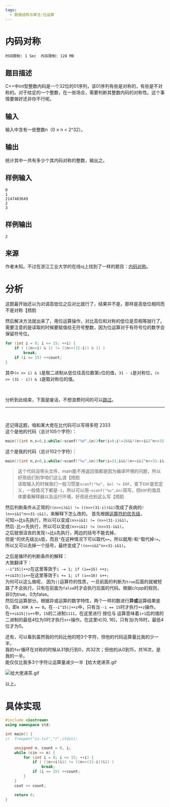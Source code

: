 ```yaml
---
tags:
  - 数据结构与算法:位运算
---
```


# 内码对称

```
时间限制: 1 Sec  内存限制: 128 MB
```

## 题目描述

C++中int型整数内码是一个32位的01序列，该01序列有些是对称的，有些是不对称的。对于给定的一个整数，在一些场合，需要判断其整数内码的对称性。这个事情要做好还非你不行呢。

## 输入

输入中含有一些整数n（0 ≤ n < 2^32）。

## 输出

统计其中一共有多少个其内码对称的整数，输出之。

## 样例输入

```
0
1
2147483649
2
3
```

## 样例输出

```
2
```

## 来源

作者未知。不过在浙江工业大学的在线oj上找到了一样的题目：[内码对称](http://cpp.zjut.edu.cn/ShowProblem.aspx?ShowID=1255)。

# 分析

这题最开始还以为对调高低位之后对比就行了，结果并不是，那样是高低位相同而不是对称【捂脸

然后解决方法就出来了，用位运算操作，对比高位和对称的低位是否相等就行了。  
需要注意的是读取的时候要赋值给无符号整数，因为位运算对于有符号位的数字会保留符号位。  
```cpp
for (int i = 0; i <= 15; ++i) {
    if ( ((n>>i) & 1) != ((n>>(31-i)) & 1) )
        break;
    if (i == 15) ++count;
}
```
其中`(n >> i) & 1`是取二进制从低位往高位数第`i`位的值，`31 - i`是对称位，`(n >> (31 - i)) & 1`是取对称位的值。

<br />

分析到此结束，下面是废话，不想浪费时间的可以[跳过](#具体实现)。

---

<br />

还记得这题，咱和某大佬在比代码可以写得多短 2333  
这个是他的代码（总计105个字符）：
```c
main(){int n,s=0,i;while(~scanf("%d",&n))for(i=0;i!=16&&!(n>>i&1^n>>31-i&1);++i&15||s++);printf("%d",s);}
```  
这个是我的代码（总计102个字符）：
```c
main(){int n,z=0,i;while(~scanf("%u",&n))for(i=31;i&&!(n>>i&1^n>>31-i&1);--i^15||++z);printf("%d",z);}
```  
> 这个代码没带头文件、main能不用返回值都是因为编译环境的问题，所以好孩纸们别学咱们这么浪【捂脸  
  读取输入的时候我们一般习惯是`scanf("%u", &n) != EOF`，查下`EOF`是宏定义，一般情况下都是`-1`，所以可以用`~scanf("%u",&n)`简写，但`EOF`的值具体要看解释器以及运行环境，好孩纸也别这么写【捂脸
  
然后判断条件从正常的`((n>>i)&1) != ((n>>(31-i))&1)`改成了丧病的`!(n>>i&1^n>>31-i&1)`，来解释下怎么改的。
首先根据[运算符的优先级](https://baike.baidu.com/pic/%E8%BF%90%E7%AE%97%E7%AC%A6%E4%BC%98%E5%85%88%E7%BA%A7/4752611/0/63d9f2d3572c11df57c9a205612762d0f703c2f8?fr=lemma&ct=single#aid=0&pic=63d9f2d3572c11df57c9a205612762d0f703c2f8)，<br />
可知`>>`比`&`先执行，所以可以变成`(n>>i&1) != (n>>(31-i)&1)`，<br />
然后`-`比`>>`先执行，所以可以变成`(n>>i&1) != (n>>31-i&1)`，<br />
之后就很沮丧的发现`!=`比`&`先执行，两边的括号不能去掉，<br />
但是`^`的优先级比`&`低，而且`^`在这种情况下可以取代`==`，所以就用`!`和`^`取代掉`!=`，<br />
所以又可以去掉一个括号，最终变成了`!(n>>i&1^n>>31-i&1)`。

之后是循环的判断条件的解释：  
大致翻译下：  
`--i^15||++z`在这里等效于`i -= 1; if (i==15) ++z;`  
`++i&15||s++`在这里等效于`i += 1; if (i==16) s++;`  
为何可以这么做呢，
因为`||`运算符的性质，一旦前面的判断为`true`后面的就被短路了不会执行，只有在前面为`false`时才会执行后面的代码。根据c/cpp的规则，非0为true，0为false。  
然后位运算部分。根据异或运算的数学特性，两个一样的数进行**异或**运算结果是0，即`A XOR A == 0`。在`--i^15||++z`中，只有当`--i == 15`时才执行`++z`操作。  
在`++i&15||s++`中，`15`的二进制`1111`，在这里进行 按位与 运算意味着`i+1`后的值的二进制的最低4位为0时才执行`s++`操作。在这里i∈(0, 16]，只有当i为16时，最低4位才为0。

还有，可以看到虽然我的代码比他的短3个字符，但他的代码运算量比我的少一半，<br />
我的`for`循环在对称的时候从31执行到0，共32次；但他的从0到15，共16次，是我的一半。  
能仅仅比我多3个字符让运算量减少一半【给大佬递茶.gif

![给大佬递茶.gif]

以上。

# 具体实现

```cpp
#include <iostream>
using namespace std;

int main() {
//	freopen("in.txt","r",stdin);

	unsigned n, count = 0, i;
	while (cin >> n) {
		for (int i = 0; i <= 15; ++i) {
			if ( ((n>>i)&1) != ((n>>(31-i))&1) )
		    	break;
			if (i == 15) ++count;
		}
	}
	cout << count;

	return 0;
}
```


[给大佬递茶.gif]: ./给大佬递茶.gif
